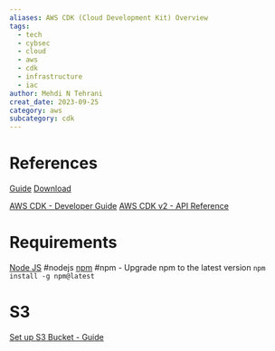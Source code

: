 ```yaml
---
aliases: AWS CDK (Cloud Development Kit) Overview
tags:
  - tech
  - cybsec
  - cloud
  - aws
  - cdk
  - infrastructure
  - iac
author: Mehdi N Tehrani
creat_date: 2023-09-25
category: aws
subcategory: cdk
---
```


# References
[Guide](https://docs.aws.amazon.com/cdk/v2/guide/home.html)
[Download](https://docs.aws.amazon.com/cdk/v2/guide/getting_started.html#getting_started_install)

[AWS CDK - Developer Guide](https://docs.aws.amazon.com/cdk/v2/guide/home.html)
[AWS CDK v2 - API Reference](https://docs.aws.amazon.com/cdk/api/v2/)

# Requirements
[Node JS](https://nodejs.org/en/download) #nodejs
[npm](https://docs.npmjs.com/) #npm
	- Upgrade npm to the latest version `npm install -g npm@latest`

# S3
[Set up S3 Bucket - Guide](https://towardsthecloud.com/aws-cdk-s3-bucket)

